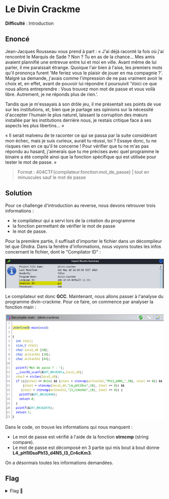 # Le Divin Crackme

**Difficulté** : Introduction

## Enoncé

Jean-Jacques Rousseau vous prend à part : « J'ai déjà raconté la fois où j'ai rencontré le Marquis de Sade ? Non ? Tu en as de la chance... Mes amis avaient plannifié une entrevue entre lui et moi en ville. Avant même de lui parler, il me paraissait étrange. Quoique l'air bien à l'aise, les premiers mots qu'il prononça furent 'Me feriez vous le plaisir de jouer en ma compagnie ?'. Malgré sa demande, j'avais comme l'impression de ne pas vraiment avoir le choix et, en effet, avant de pouvoir lui répondre il poursuivit 'Voici ce que nous allons entreprendre : Vous trouvez mon mot de passe et vous voilà libre. Autrement, je ne réponds plus de rien.'.

Tandis que je m'essayais à son drôle jeu, il me présentait ses points de vue sur les institutions, et, bien que je partage ses opinions sur la nécessité d'accepter l'humain le plus naturel, laissant la corruption des mœurs installée par les institutions derrière nous, je restais critique face à ses aspects les plus libertins... »

« Il serait malvenu de te raconter ce qui se passa par la suite considérant mon échec, mais je suis curieux, aurait tu réussi, toi ? Essaye donc, tu ne risques rien en ce qu'il te concerne ! Pour vérifier que tu ne m'as pas répondu au hasard, j'aimerais que tu me précises avec quel programme le binaire a été compilé ainsi que la fonction spécifique qui est utilisée pour tester le mot de passe. »

> Format : 404CTF{compilateur:fonction:mot_de_passe} | tout en minuscules sauf le mot de passe


## Solution

Pour ce challenge d'introduction au reverse, nous devons retrouver trois informations :  
- le compilateur qui a servi lors de la création du programme  
- la fonction permettant de vérifier le mot de passe  
- le mot de passe.

Pour la première partie, il suffisait d'importer le fichier dans un décompileur tel que Ghidra. Dans la fenêtre d'informations, nous voyons toutes les infos concernant le fichier, dont le "Compilator ID" : 

<p align="center"><img src="Information.png" alt="Information" width="800"></p>

Le compilateur est donc **GCC**. Maintenant, nous allons passer à l'analyse du programme divin-crackme. Pour ce faire, on commence par analyser la fonction main : 

<p align="center"><img src="Fonction main.png" alt="Fonction main" width="800"></p>

Dans le code, on trouve les informations qui nous manquent :
- Le mot de passe est vérifié à l'aide de la fonction **strncmp** (string compare).
- Le mot de passe est décomposé en 3 partie qui mis bout à bout donne **L4_pH1l0soPh13_d4N5_l3_Cr4cKm3**.

On a désormais toutes les informations demandées.

## Flag

<details>
<summary> Flag 🚩</summary>

```
404CTF{gcc:strncmp:L4_pH1l0soPh13_d4N5_l3_Cr4cKm3}
```
